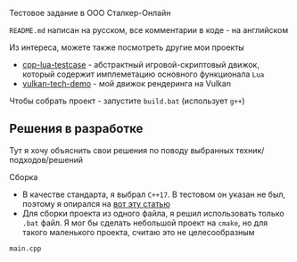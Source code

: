 Тестовое задание в ООО Сталкер-Онлайн

`README.md` написан на русском, все комментарии в коде - на английском

Из интереса, можете также посмотреть другие мои проекты
- [cpp-lua-testcase](https://github.com/vertoker/cpp-lua-testcase) - абстрактный
игровой-скриптовый движок, который содержит имплеметацию основного функционала `Lua`
- [vulkan-tech-demo](https://github.com/vertoker/vulkan-tech-demo) - мой
движок рендеринга на Vulkan

Чтобы собрать проект - запустите `build.bat` (использует `g++`)


## Решения в разработке

Тут я хочу объяснить свои решения по поводу выбранных техник/подходов/решений

Сборка
- В качестве стандарта, я выбрал `C++17`. В тестовом он указан не был, 
поэтому я опирался на [вот эту статью](https://habr.com/ru/articles/894736/)
- Для сборки проекта из одного файла, я решил использовать только `.bat` файл.
Я мог бы сделать небольшой проект на `cmake`, но для такого маленького проекта,
считаю это не целесообразным

`main.cpp`
